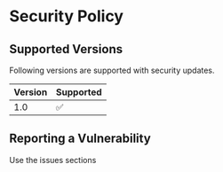 # Security Policy

## Supported Versions

Following versions are supported with security updates.

| Version | Supported          |
| ------- | ------------------ |
| 1.0     | :white_check_mark: |

## Reporting a Vulnerability

Use the issues sections
